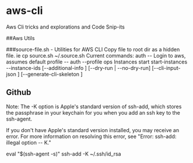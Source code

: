 # aws-cli
Aws Cli tricks and explorations and Code Snip-its

##Aws Utils

  ###source-file.sh - Utilities for AWS CLI
        Copy file to root dir as a hidden file. ie cp source.sh ~/.source.sh
        Current commands:
          auth    -- Login to aws, assumes default profile
                  --  auth --profile ops
Instances
  start
  start-instances
  --instance-ids <value>
  [--additional-info <value>]
  [--dry-run | --no-dry-run]
  [--cli-input-json <value>]
  [--generate-cli-skeleton <value>]

  ## Github
  Note: The -K option is Apple's standard version of ssh-add, which stores the passphrase in your keychain for you when you add an ssh key to the ssh-agent.

  If you don't have Apple's standard version installed, you may receive an error. For more information on resolving this error, see "Error: ssh-add: illegal option -- K."

  eval "$(ssh-agent -s)"
  ssh-add -K ~/.ssh/id_rsa
